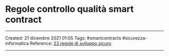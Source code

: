 # Regole controllo qualità smart contract
---
Created: 21 dicembre 2021 01:05
Tags: #smartcontracts #sicurezza-informatica 
Reference: [22 regole di sviluppo sicuro](https://docs.defisafety.com/master/process-quality-audit-process)

---